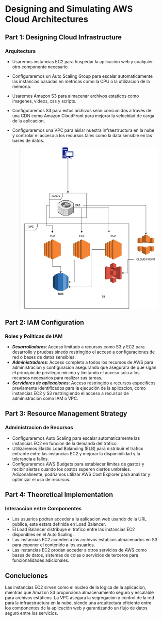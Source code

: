 # Designing and Simulating AWS Cloud Architectures

## Part 1: Designing Cloud Infrastructure

### Arquitectura
   
  - Usaremos instancias EC2 para hospedar la aplicación web y cualquier otro componente necesario.
  - Configuraremos un Auto Scaling Group para escalar automaticamente las instancias basadas en metricas como la CPU o la utilizacion de la memoria.
  - Usaremos Amazon S3 para almacenar archivos estaticos como imagenes, videos, css y scripts.
  - Configuraremos S3 para estos archivos sean consumidos a través de una CDN como Amazon CloudFront para mejorar la velocidad de carga de la aplicacion.
  - Configuraremos una VPC para aislar nuestra infraestructura en la nube y controlar el acceso a los recursos tales como la data sensible en las bases de datos.

    > ![Diagrama](laboratorio11.jpg)


    
## Part 2: IAM Configuration

### Roles y Politicas de IAM

  - ***Desarrolladores***: Acceso limitado a recursos como S3 y EC2 para desarrollo y pruebas sinedo restringido el acceso a configuraciones de red o bases de datos sensibles.
  - ***Administradores***: Acceso completo a todos los recursos de AWS para administracion y configuracion asegurando que asegurara de que sigan el principio de privilegio
    mínimo y limitando el acceso solo a los recursos necesarios para realizar sus tareas.
  - ***Servidores de aplicaciones***: Acceso restringido a recursos especificos previamente identificados para la ejecución de la aplicacion, como instancias EC2 y S3
    restringiendo el acceso a recursos de administración como IAM o VPC. 

## Part 3: Resource Management Strategy

### Administracion de Recursos

  - Configuraremos Auto Scaling para escalar automaticamente las instancias EC2 en funcion de la demanda del tráfico.
  - Utilizaremos Elastic Load Balancing (ELB) para distribuir el trafico entrante entre las instancias EC2 y mejorar la disponibilidad y la tolerancia a fallos.
  - Configuraremos AWS Budgets para establecer limites de gastos y recibir alertas cuando los costos superen ciertos umbrales. Adiconalmente, podriamos utilizar
    AWS Cost Explorer para analizar y optimizar el uso de recursos.

## Part 4: Theoretical Implementation

### Interaccion entre Componentes

  - Los usuarios podran acceder a la aplicacion web usando de la URL publica, esta estara definida en Load Balancer.
  - El Load Balancer distribuye el trafico entre las instancias EC2 disponibles en el Auto Scaling.
  - Las instancias EC2 acceden a los archivos estaticos almacenados en S3 para exponer el contenido a los usuarios.
  - Las instancias EC2 prodan acceder a otros servicios de AWS como bases de datos, sistemas de colas o servicios de terceros para funcionalidades adicionales.

## Concluciones

Las instancias EC2 sirven como el nucleo de la logica de la aplicacion, mientras que Amazon S3 proporciona almacenamiento seguro y escalable para archivos estáticos.
La VPC asegura la segregacion y control de la red para la infraestructura en la nube, siendo una arquitectura eficiente entre los componentes de la aplicación web y 
garantizando un flujo de datos seguro entre los servicios.